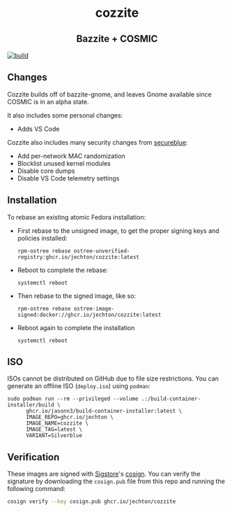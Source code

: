 <h1 align="center">
  cozzite
</h1>

<h2 align="center">
Bazzite + COSMIC
</h2>

[![build](https://github.com/jechton/cozzite/actions/workflows/build.yml/badge.svg)](https://github.com/jechton/cozzite/actions/workflows/build.yml)

## Changes

Cozzite builds off of bazzite-gnome, and leaves Gnome available since COSMIC is in an alpha state.

It also includes some personal changes:

- Adds VS Code

Cozzite also includes many security changes from [secureblue](https://github.com/secureblue/secureblue):

- Add per-network MAC randomization
- Blocklist unused kernel modules
- Disable core dumps
- Disable VS Code telemetry settings

## Installation

To rebase an existing atomic Fedora installation:

- First rebase to the unsigned image, to get the proper signing keys and policies installed:
  ```
  rpm-ostree rebase ostree-unverified-registry:ghcr.io/jechton/cozzite:latest
  ```
- Reboot to complete the rebase:
  ```
  systemctl reboot
  ```
- Then rebase to the signed image, like so:
  ```
  rpm-ostree rebase ostree-image-signed:docker://ghcr.io/jechton/cozzite:latest
  ```
- Reboot again to complete the installation
  ```
  systemctl reboot
  ```

## ISO

ISOs cannot be distributed on GitHub due to file size restrictions. You can generate an offline ISO (`deploy.iso`) using `podman`:

```
sudo podman run --rm --privileged --volume .:/build-container-installer/build \
      ghcr.io/jasonn3/build-container-installer:latest \
      IMAGE_REPO=ghcr.io/jechton \
      IMAGE_NAME=cozzite \
      IMAGE_TAG=latest \
      VARIANT=Silverblue
```

## Verification

These images are signed with [Sigstore](https://www.sigstore.dev/)'s [cosign](https://github.com/sigstore/cosign). You can verify the signature by downloading the `cosign.pub` file from this repo and running the following command:

```bash
cosign verify --key cosign.pub ghcr.io/jechton/cozzite
```
